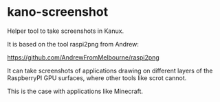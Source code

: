 kano-screenshot
===============

Helper tool to take screenshots in Kanux.

It is based on the tool raspi2png from Andrew:

  https://github.com/AndrewFromMelbourne/raspi2png

It can take screenshots of applications drawing on different layers
of the RaspberryPI GPU surfaces, where other tools like scrot cannot.

This is the case with applications like Minecraft.
